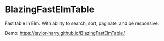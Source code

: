# BlazingFastElmTable

Fast table in Elm. With ability to search, sort, paginate, and be responsive.

Demo: https://taylor-harry.github.io/BlazingFastElmTable/
